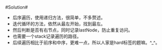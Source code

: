 #Solution#

*   后序遍历，使用递归方法，很简单，不多赘述。
*   迭代循环的方法，依然从最左开始，找到最左。
*   然后判断是否有右节点，同时记录lastNode，防止重复访问。
*   也需要一个stack记录遍历的路径。
*   后续遍历相比于前序和中序，更难一点，所以人家是hard标签的题嘛。^_^。